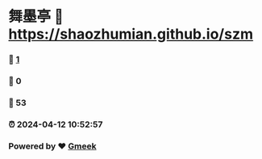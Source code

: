 # 舞墨亭 :link: https://shaozhumian.github.io/szm 
### :page_facing_up: [1](https://shaozhumian.github.io/szm/tag.html) 
### :speech_balloon: 0 
### :hibiscus: 53 
### :alarm_clock: 2024-04-12 10:52:57 
### Powered by :heart: [Gmeek](https://github.com/Meekdai/Gmeek)
